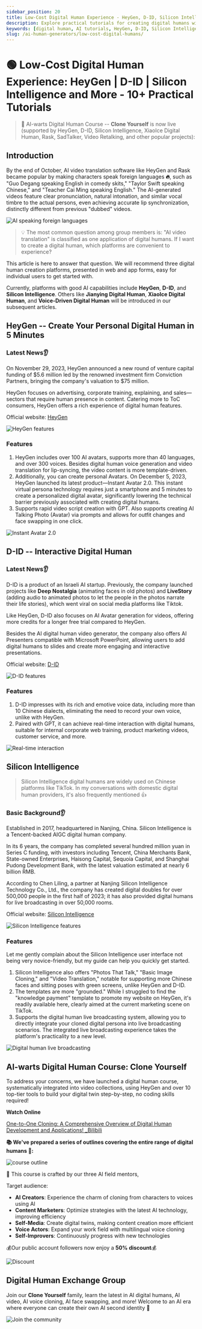 ```yaml
---
sidebar_position: 20
title: Low-Cost Digital Human Experience - HeyGen, D-ID, Silicon Intelligence and More - 10+ Practical Tutorials
description: Explore practical tutorials for creating digital humans with HeyGen, D-ID, Silicon Intelligence, and other platforms, featuring a comprehensive course on cloning yourself using AI.
keywords: [digital human, AI tutorials, HeyGen, D-ID, Silicon Intelligence, AI video translation, AI personal avatars]
slug: /ai-human-generators/low-cost-digital-humans/
---
```


# 🟢 Low-Cost Digital Human Experience: HeyGen | D-ID | Silicon Intelligence and More - 10+ Practical Tutorials

> 🤥 AI-warts Digital Human Course -- **Clone Yourself** is now live (supported by HeyGen, D-ID, Silicon Intelligence, XiaoIce Digital Human, Rask, SadTalker, Video Retalking, and other popular projects):

## **Introduction**

By the end of October, AI video translation software like HeyGen and Rask became popular by making characters speak foreign languages **🔥**, such as "Guo Degang speaking English in comedy skits," "Taylor Swift speaking Chinese," and "Teacher Cai Ming speaking English." The AI-generated videos feature clear pronunciation, natural intonation, and similar vocal timbre to the actual persons, even achieving accurate lip synchronization, distinctly different from previous "dubbed" videos.

![AI speaking foreign languages](https://cdn.jsdelivr.net/gh/donttal/imgbed/img/b054b70dddbc5c23d37d6ec12f1eaf6e.png)

> 💡 The most common question among group members is: "AI video translation" is classified as one application of digital humans. If I want to create a digital human, which platforms are convenient to experience?

This article is here to answer that question. We will recommend three digital human creation platforms, presented in web and app forms, easy for individual users to get started with.

Currently, platforms with good AI capabilities include **HeyGen**, **D-ID**, and **Silicon Intelligence**. Others like **Jianying Digital Human**, **XiaoIce Digital Human**, and **Voice-Driven Digital Human** will be introduced in our subsequent articles.

## **HeyGen -- Create Your Personal Digital Human in 5 Minutes**

### **Latest News👂**

On November 29, 2023, HeyGen announced a new round of venture capital funding of $5.6 million led by the renowned investment firm Conviction Partners, bringing the company's valuation to $75 million.

HeyGen focuses on advertising, corporate training, explaining, and sales—sectors that require human presence in content. Catering more to ToC consumers, HeyGen offers a rich experience of digital human features.

Official website: [HeyGen](https://www.heygen.com/)

![HeyGen features](https://cdn.jsdelivr.net/gh/donttal/imgbed/img/008fafa3983e36338187e3dede9c196e.png)

### **Features**

1. HeyGen includes over 100 AI avatars, supports more than 40 languages, and over 300 voices. Besides digital human voice generation and video translation for lip-syncing, the video content is more template-driven.
2. Additionally, you can create personal Avatars. On December 5, 2023, HeyGen launched its latest product—Instant Avatar 2.0. This instant virtual persona technology requires just a smartphone and 5 minutes to create a personalized digital avatar, significantly lowering the technical barrier previously associated with creating digital humans.
3. Supports rapid video script creation with GPT. Also supports creating AI Talking Photo (Avatar) via prompts and allows for outfit changes and face swapping in one click.

![Instant Avatar 2.0](https://cdn.jsdelivr.net/gh/donttal/imgbed/img/20c3efbec7a7963471fb3a4b60f74c6e.png)

## **D-ID -- Interactive Digital Human**

### **Latest News👂**

D-ID is a product of an Israeli AI startup. Previously, the company launched projects like **Deep Nostalgia** (animating faces in old photos) and **LiveStory** (adding audio to animated photos to let the people in the photos narrate their life stories), which went viral on social media platforms like Tiktok.

Like HeyGen, D-ID also focuses on AI Avatar generation for videos, offering more credits for a longer free trial compared to HeyGen.

Besides the AI digital human video generator, the company also offers AI Presenters compatible with Microsoft PowerPoint, allowing users to add digital humans to slides and create more engaging and interactive presentations.

Official website: [D-ID](https://www.d-id.com/)

![D-ID features](https://cdn.jsdelivr.net/gh/donttal/imgbed/img/887f50cec295cae08bc6178580b044f2.png)

### **Features**

1. D-ID impresses with its rich and emotive voice data, including more than 10 Chinese dialects, eliminating the need to record your own voice, unlike with HeyGen.
2. Paired with GPT, it can achieve real-time interaction with digital humans, suitable for internal corporate web training, product marketing videos, customer service, and more.

![Real-time interaction](https://cdn.jsdelivr.net/gh/donttal/imgbed/img/4aae0f2563eb299f26bd67fd0a3d7c9a.png)

## **Silicon Intelligence**

> Silicon Intelligence digital humans are widely used on Chinese platforms like TikTok. In my conversations with domestic digital human providers, it's also frequently mentioned 👍

### **Basic Background👂**

Established in 2017, headquartered in Nanjing, China. Silicon Intelligence is a Tencent-backed AIGC digital human company.

In its 6 years, the company has completed several hundred million yuan in Series C funding, with investors including Tencent, China Merchants Bank, State-owned Enterprises, Haisong Capital, Sequoia Capital, and Shanghai Pudong Development Bank, with the latest valuation estimated at nearly 6 billion RMB.

According to Chen Liling, a partner at Nanjing Silicon Intelligence Technology Co., Ltd., the company has created digital doubles for over 500,000 people in the first half of 2023; it has also provided digital humans for live broadcasting in over 50,000 rooms.

Official website: [Silicon Intelligence](https://www.guiji.ai/#/index)

![Silicon Intelligence features](https://cdn.jsdelivr.net/gh/donttal/imgbed/img/778cea888f9b5af8335b7aaa33619dfb.png)

### **Features**

Let me gently complain about the Silicon Intelligence user interface not being very novice-friendly, but my guide can help you quickly get started.

1. Silicon Intelligence also offers "Photos That Talk," "Basic Image Cloning," and "Video Translation," notable for supporting more Chinese faces and sitting poses with green screens, unlike HeyGen and D-ID.
2. The templates are more "grounded." While I struggled to find the "knowledge payment" template to promote my website on HeyGen, it's readily available here, clearly aimed at the current marketing scene on TikTok.
3. Supports the digital human live broadcasting system, allowing you to directly integrate your cloned digital persona into live broadcasting scenarios. The integrated live broadcasting experience takes the platform's practicality to a new level.

![Digital human live broadcasting](https://cdn.jsdelivr.net/gh/donttal/imgbed/img/e2d0a5131ffaaead4981eb521aeca682.png)

## **AI-warts Digital Human Course: Clone Yourself**

To address your concerns, we have launched a digital human course, systematically integrated into video collections, using HeyGen and over 10 top-tier tools to build your digital twin step-by-step, no coding skills required!

**Watch Online**

[One-to-One Cloning: A Comprehensive Overview of Digital Human Development and Applications! _Bilibili](https://www.bilibili.com/video/BV1yw411E7Rt/?spm_id_from=888.80997.embed_other.whitelist&t=94)

**📚 We've prepared a series of outlines covering the entire range of digital humans 🧙:**

![course outline](https://cdn.jsdelivr.net/gh/donttal/imgbed/img/0495f16ce36d5bcb8fa893ceb6b25761.png)

🎯 This course is crafted by our three AI field mentors,

Target audience:

- **AI Creators**: Experience the charm of cloning from characters to voices using AI
- **Content Marketers**: Optimize strategies with the latest AI technology, improving efficiency
- **Self-Media**: Create digital twins, making content creation more efficient
- **Voice Actors**: Expand your work field with multilingual voice cloning
- **Self-Improvers**: Continuously progress with new technologies

💰Our public account followers now enjoy a **50% discount**💰

![Discount](https://cdn.jsdelivr.net/gh/donttal/imgbed/img/21f51544c0413691690e7b08f3daa856.png)

## **Digital Human Exchange Group**

Join our **Clone Yourself** family, learn the latest in AI digital humans, AI video, AI voice cloning, AI face swapping, and more! Welcome to an AI era where everyone can create their own AI second identity 🤯

![Join the community](https://cdn.jsdelivr.net/gh/donttal/imgbed/img/831a651b096f6cd75f5b79099ae53222.png)
